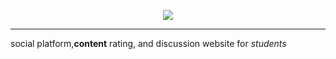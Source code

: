 <p align="center">
  <img src="./images/">
</p>

<hr/>

social platform,__content__ rating, and discussion website for *students*
